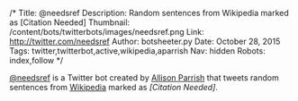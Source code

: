 /*
Title: @needsref
Description: Random sentences from Wikipedia marked as [Citation Needed]
Thumbnail: /content/bots/twitterbots/images/needsref.png
Link: http://twitter.com/needsref
Author: botsheeter.py
Date: October 28, 2015
Tags: twitter,twitterbot,active,wikipedia,aparrish
Nav: hidden
Robots: index,follow
*/

[@needsref](https://twitter.com/needsref) is a Twitter bot created by [Allison Parrish](https://twitter.com/aparrish) that tweets random sentences from [Wikipedia](https://www.wikipedia.org/) marked as *[Citation Needed]*.
